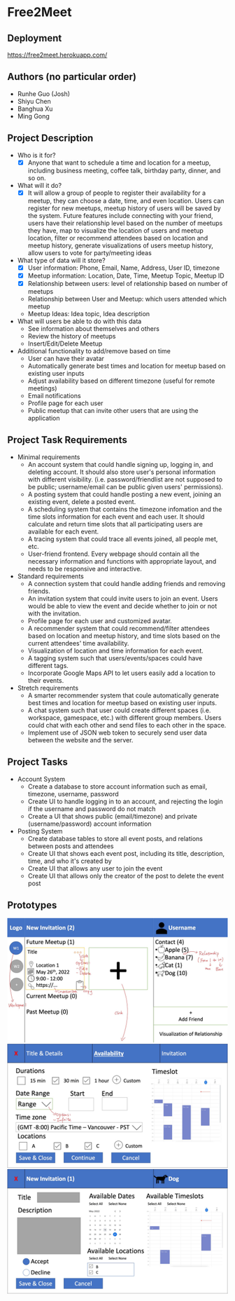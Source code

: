 # Free2Meet

## Deployment

https://free2meet.herokuapp.com/

## Authors (no particular order)

- Runhe Guo (Josh)
- Shiyu Chen
- Banghua Xu
- Ming Gong

## Project Description

- Who is it for?
  - [x] Anyone that want to schedule a time and location for a meetup, including business meeting, coffee talk, birthday party, dinner, and so on.
- What will it do?
  - [x] It will allow a group of people to register their availability for a meetup, they can choose a date, time, and even location. Users can register for new meetups, meetup history of users will be saved by the system. Future features include connecting with your friend, users have their relationship level based on the number of meetups they have, map to visualize the location of users and meetup location, filter or recommend attendees based on location and meetup history, generate visualizations of users meetup history, allow users to vote for party/meeting ideas
- What type of data will it store?
  - [x] User information: Phone, Email, Name, Address, User ID, timezone
  - [x] Meetup information: Location, Date, Time, Meetup Topic, Meetup ID
  - [x] Relationship between users: level of relationship based on number of meetups
  - Relationship between User and Meetup: which users attended which meetup
  - Meetup Ideas: Idea topic, Idea description
- What will users be able to do with this data
  - See information about themselves and others
  - Review the history of meetups
  - Insert/Edit/Delete Meetup
- Additional functionality to add/remove based on time
  - User can have their avatar
  - Automatically generate best times and location for meetup based on existing user inputs
  - Adjust availability based on different timezone (useful for remote meetings)
  - Email notifications
  - Profile page for each user
  - Public meetup that can invite other users that are using the application

## Project Task Requirements

- Minimal requirements
  - An account system that could handle signing up, logging in, and deleting account. It should also store user's personal information with different visibility. (i.e. password/friendlist are not supposed to be public; username/email can be public given users' permissions).
  - A posting system that could handle posting a new event, joining an existing event, delete a posted event.
  - A scheduling system that contains the timezone infomation and the time slots information for each event and each user. It should calculate and return time slots that all participating users are available for each event.
  - A tracing system that could trace all events joined, all people met, etc.
  - User-friend frontend. Every webpage should contain all the necessary information and functions with appropriate layout, and needs to be responsive and interactive.
- Standard requirements
  - A connection system that could handle adding friends and removing friends.
  - An invitation system that could invite users to join an event. Users would be able to view the event and decide whether to join or not with the invitation.
  - Profile page for each user and customized avatar.
  - A recommender system that could recommend/filter attendees based on location and meetup history, and time slots based on the current attendees' time availability.
  - Visualization of location and time information for each event.
  - A tagging system such that users/events/spaces could have different tags.
  - Incorporate Google Maps API to let users easily add a location to their events.
- Stretch requirements
  - A smarter recommender system that coule automatically generate best times and location for meetup based on existing user inputs.
  - A chat system such that user could create different spaces (i.e. workspace, gamespace, etc.) with different group members. Users could chat with each other and send files to each other in the space.
  - Implement use of JSON web token to securely send user data between the website and the server.

## Project Tasks

- Account System
  - Create a database to store account information such as email, timezone, username, password
  - Create UI to handle logging in to an account, and rejecting the login if the username and password do not match
  - Create a UI that shows public (email/timezone) and private (username/password) account information
- Posting System
  - Create database tables to store all event posts, and relations between posts and attendees
  - Create UI that shows each event post, including its title, description, time, and who it's created by
  - Create UI that allows any user to join the event
  - Create UI that allows only the creator of the post to delete the event post

## Prototypes

![Image1](https://github.com/shiyuchen6688/free2meet/blob/main/p1.jpg?raw=true)
![Image2](https://github.com/shiyuchen6688/free2meet/blob/main/p2.jpg?raw=true)
![Image3](https://github.com/shiyuchen6688/free2meet/blob/main/p3.jpg?raw=true)
